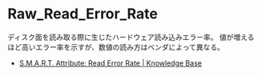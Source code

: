 # Raw_Read_Error_Rate

ディスク面を読み取る際に生じたハードウェア読み込みエラー率。
値が増えるほど高いエラー率を示すが、数値の読み方はベンダによって異なる。

 * [S.M.A.R.T. Attribute: Read Error Rate | Knowledge Base](http://kb.acronis.com/content/9101)